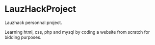 # LauzHackProject

Lauzhack personnal project.

Learning html, css, php and mysql by coding a website from scratch for bidding purposes.
